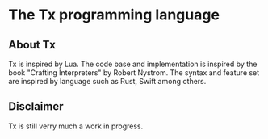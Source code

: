 # The Tx programming language

<!-- [![ci](https://github.com/thmxv/tx-lang/actions/workflows/ci.yml/badge.svg)](https://github.com/thmxv/tx-lang) -->
<!-- [![codecov](https://codecov.io/gh/thmxv/tx-lang/branch/main/graph/badge.svg)](https://codecov.io/gh/thmxv/tx-lang) -->
<!-- [![Language grade: C++](https://img.shields.io/lgtm/grade/cpp/github/thmxv/tx-lang)](https://lgtm.com/projects/g/thmxv/tx-lang/context:cpp) -->
<!-- [![CodeQL](https://github.com/thmxv/tx-lang/actions/workflows/codeql-analysis.yml/badge.svg)](https://github.com/thmxv/tx-lang/actions/workflows/codeql-analysis.yml) -->

## About Tx

Tx is inspired by Lua. The code base and implementation is inspired by the 
book "Crafting Interpreters" by Robert Nystrom. The syntax and feature set
are inspired by language such as Rust, Swift among others.

## Disclaimer

Tx is still verry much a work in progress.

